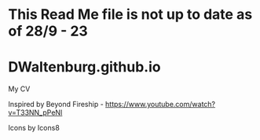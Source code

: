 # This Read Me file is not up to date as of 28/9 - 23
# DWaltenburg.github.io
My CV

Inspired by Beyond Fireship - https://www.youtube.com/watch?v=T33NN_pPeNI

Icons by Icons8
